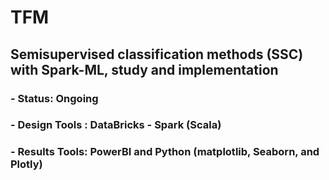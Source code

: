 # TFM 
## Semisupervised classification methods (SSC) with Spark-ML, study and implementation 

### - Status: Ongoing
### - Design Tools : DataBricks - Spark (Scala)
### - Results Tools: PowerBI and Python (matplotlib, Seaborn, and Plotly) 

